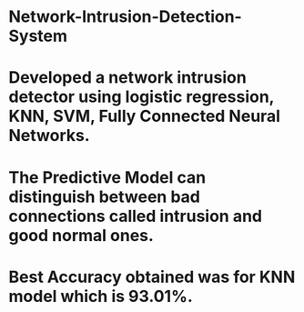 # Network-Intrusion-Detection-System

# Developed a network intrusion detector using logistic regression, KNN, SVM, Fully Connected Neural Networks.
# The Predictive Model can distinguish between bad connections called intrusion and good normal ones.
# Best Accuracy obtained was for KNN model which is 93.01%.
